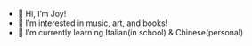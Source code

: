 - 👋 Hi, I’m Joy!
- 👀 I’m interested in music, art, and books!
- 🌱 I’m currently learning Italian(in school) & Chinese(personal)
